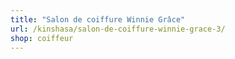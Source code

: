 ```yaml
---
title: "Salon de coiffure Winnie Grâce"
url: /kinshasa/salon-de-coiffure-winnie-grace-3/
shop: coiffeur
---
```

